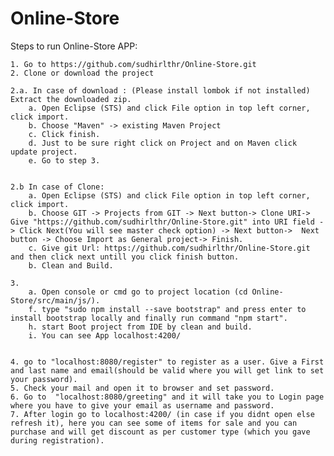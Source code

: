 # Online-Store

Steps to run Online-Store APP:

	1. Go to https://github.com/sudhirlthr/Online-Store.git
	2. Clone or download the project
	
	2.a. In case of download : (Please install lombok if not installed) Extract the downloaded zip.
		a. Open Eclipse (STS) and click File option in top left corner, click import.
		b. Choose "Maven" -> existing Maven Project
		c. Click finish.
		d. Just to be sure right click on Project and on Maven click update project.
		e. Go to step 3.


	2.b In case of Clone:
		a. Open Eclipse (STS) and click File option in top left corner, click import.
		b. Choose GIT -> Projects from GIT -> Next button-> Clone URI-> Give "https://github.com/sudhirlthr/Online-Store.git" into URI field -> Click Next(You will see master check option) -> Next button->  Next button -> Choose Import as General project-> Finish.
		c. Give git Url: https://github.com/sudhirlthr/Online-Store.git and then click next untill you click finish button.
		b. Clean and Build.

	3. 
		a. Open console or cmd go to project location (cd Online-Store/src/main/js/).
		f. type "sudo npm install --save bootstrap" and press enter to install bootstrap locally and finally run command "npm start".
		h. start Boot project from IDE by clean and build.
		i. You can see App localhost:4200/


	4. go to "localhost:8080/register" to register as a user. Give a First and last name and email(should be valid where you will get link to set your password).
	5. Check your mail and open it to browser and set password.
	6. Go to  "localhost:8080/greeting" and it will take you to Login page where you have to give your email as username and password.
	7. After login go to localhost:4200/ (in case if you didnt open else refresh it), here you can see some of items for sale and you can purchase and will get discount as per customer type (which you gave during registration).
